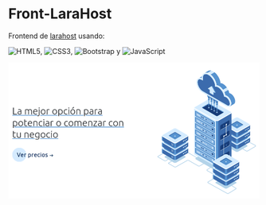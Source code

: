 # Front-LaraHost
Frontend de <a href="https://www.larahost.net" target="_blank">larahost</a>  usando:

![HTML5](https://img.shields.io/badge/html5-%23E34F26.svg?style=for-the-badge&logo=html5&logoColor=white),
![CSS3](https://img.shields.io/badge/css3-%231572B6.svg?style=for-the-badge&logo=css3&logoColor=white),
![Bootstrap](https://img.shields.io/badge/bootstrap-%23563D7C.svg?style=for-the-badge&logo=bootstrap&logoColor=white) y
![JavaScript](https://img.shields.io/badge/javascript-%23323330.svg?style=for-the-badge&logo=javascript&logoColor=%23F7DF1E)

<img src="./example.png">





